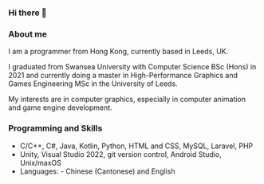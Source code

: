 ### Hi there 👋

### About me
I am a programmer from Hong Kong, currently based in Leeds, UK.  
  
I graduated from Swansea University with Computer Science BSc (Hons) in 2021 and currently doing a master in High-Performance Graphics and Games Engineering MSc in the University of Leeds.  
  
My interests are in computer graphics, especially in computer animation and game engine development.  
  
  
### Programming and Skills
- C/C++, C#, Java, Kotlin, Python, HTML and CSS, MySQL, Laravel, PHP  
- Unity, Visual Studio 2022, git version control, Android Studio, Unix/maxOS  
- Languages: - Chinese (Cantonese) and English

<!--
**stevenwhatever123/stevenwhatever123** is a ✨ _special_ ✨ repository because its `README.md` (this file) appears on your GitHub profile.

Here are some ideas to get you started:

- 🔭 I’m currently working on ...
- 🌱 I’m currently learning ...
- 👯 I’m looking to collaborate on ...
- 🤔 I’m looking for help with ...
- 💬 Ask me about ...
- 📫 How to reach me: ...
- 😄 Pronouns: ...
- ⚡ Fun fact: ...
-->
